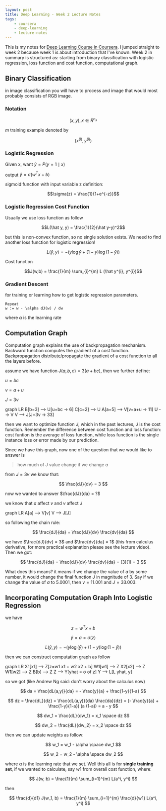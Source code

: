```yaml
---
layout: post
title: Deep Learning - Week 2 Lecture Notes
tags:
    - coursera
    - deep-learning
    - lecture-notes
---
```

This is my notes for [Deep Learning Course in Coursera](https://www.coursera.org/learn/neural-networks-deep-learning/home/week/2). I jumped straight to week 2 because week 1 is about introduction that I've known. Week 2 in summary is structured as: starting from binary classification with logistic regression, loss function and cost function, computational graph.

## Binary Classification
in image classification you will have to process and image that would most probably consists of RGB image. 

### Notation

$$
(x, y), x \in R^{n_{x}}
$$

$m$ training example denoted by 

$$
 (x^{(i)}, y^{(i)}) 
$$



### Logistic Regression
Given x, want $\hat y = P (y=1 \mid x)$

output $\hat y = \sigma(w^{T}x  + b)$


sigmoid function with input variable z definition:

$$\sigma(z) = \frac{1}{1+e^{-z}}$$

### Logistic Regression Cost Function
Usually we use loss function as follow

$$L(\hat y, y) = \frac{1}{2}(\hat y-y)^2$$

but this is non-convex function, so no single solution exists. We need to find another loss function for logistic regression!

$$L(\hat y, y) = -(y \log \hat y + (1-y) \log (1-\hat y))$$

Cost function

$$J(w,b) = \frac{1}{m} \sum_{i}^{m} L (\hat y^{i}, y^{i})$$


### Gradient Descent
for training or learning how to get logistic regression parameters.

```
Repeat
w := w - \alpha dJ(w) / dw
```
where $\alpha$ is the learning rate


## Computation Graph
Computation graph explains the use of backpropagation mechanism. Backward function computes the gradient of a cost function. Backpropagation distribute/propagate the gradient of a cost function to all the layers before.

assume we have function $J(a,b,c) = 3(a + bc)$, then we further define:

$u = bc$

$v = a + u$

$J = 3v$

<div class="mermaid">
graph LR
  B[b=3] --> U[u=bc -> 6]
  C[c=2] --> U
  A[a=5] --> V[v=a+u -> 11]
  U --> V
  V --> J[J=3v -> 33]

</div>

then we want to optimize function $J$, which in the past lectures, $J$ is the cost function. Remember the difference between cost function and loss function: cost funtion is the average of loss function, while loss function is the single instance loss or error made by our prediction.

Since we have this graph, now one of the question that we would like to answer is 
> how much of $J$ value change if we change $a$

from $J = 3v$ we know that:

$$
\frac{dJ}{dv} = 3
$$

now we wanted to answer $\frac{dJ}{da} = ?$

we know that $a$ affect $v$ and $v$ affect $J$ 
<div class="mermaid">
graph LR
  A[a] --> V[v]
  V --> J[J]
</div>

so following the chain rule:

$$
\frac{dJ}{da} = \frac{dJ}{dv} \frac{dv}{da}
$$

we have $\frac{dJ}{dv} = 3$ and $\frac{dv}{da} = 1$ (this from calculus derivative, for more practical explanation please see the lecture video). Then we got:

$$
\frac{dJ}{da} = \frac{dJ}{dv} \frac{dv}{da} = (3)(1) = 3
$$

What does this means? it means if we change the value of $a$ by some number, it would change the final function $J$ in magnitude of 3. Say if we change the value of $a$ to $5.0001$, then $v = 11.001$ and $J = 33.003$.


## Incorporating Computation Graph Into Logistic Regression
we have

$$
z = w^{T}x + b
$$

$$
\hat y = a = \sigma(z)
$$

$$
L(\hat y, y) = - (y \log(\hat y) + (1-y)\log(1-\hat y))
$$

then we can construct computation graph as follow

<div class="mermaid">
graph LR
  X1[x1] --> Z[z=w1 x1 + w2 x2 + b]
  W1[w1] --> Z
  X2[x2] --> Z
  W1[w2] --> Z
  B[b] --> Z
  Z --> Y[yhat = σ of z]
  Y --> L[L yhat, y]
</div>

so we got (like Andrew Ng said: don't worry about the calculus now)

$$
da = \frac{dL(a,y)}{da} = - \frac{y}{a} + \frac{1-y}{1-a}
$$

$$
dz = \frac{dL}{dz} = \frac{dL(a,y)}{da} \frac{da}{dz} = (- \frac{y}{a} + \frac{1-y}{1-a}) (a (1-a)) = a - y
$$

$$
dw_1 = \frac{dL}{dw_1} = x_1 \space dz
$$

$$
dw_2 = \frac{dL}{dw_2} = x_2 \space dz
$$

then we can update weights as follow:

$$
w_1 = w_1 - \alpha \space dw_1
$$

$$
w_2 = w_2 - \alpha \space dw_2
$$

where $\alpha$ is the learning rate that we set. Well this all is for **single training set**, if we wanted to calculate, say $w1$ from overall cost function, where:

$$
J(w, b) = \frac{1}{m} \sum_{i=1}^{m} L(a^i, y^i)
$$

then

$$
\frac{d}{d1} J(w_1, b) = \frac{1}{m} \sum_{i=1}^{m} \frac{d}{w1} L(a^i, y^i)
$$